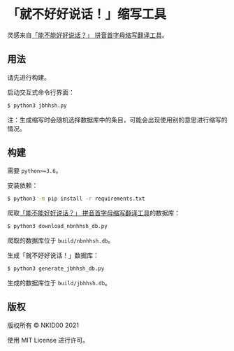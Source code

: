 # 「就不好好说话！」缩写工具

灵感来自[「能不能好好说话？」 拼音首字母缩写翻译工具](https://github.com/itorr/nbnhhsh)。

## 用法

请先进行构建。

启动交互式命令行界面：

```sh
$ python3 jbhhsh.py
```

注：生成缩写时会随机选择数据库中的条目，可能会出现使用别的意思进行缩写的情况。

## 构建

需要 `python>=3.6`。

安装依赖：

```sh
$ python3 -m pip install -r requirements.txt
```

爬取[「能不能好好说话？」 拼音首字母缩写翻译工具](https://github.com/itorr/nbnhhsh)的数据库：

```sh
$ python3 download_nbnhhsh_db.py
```

爬取的数据库位于 `build/nbnhhsh.db`。

生成「就不好好说话！」数据库：

```sh
$ python3 generate_jbhhsh_db.py
```

生成的数据库位于 `build/jbhhsh.db`。

## 版权

版权所有 © NKID00 2021

使用 MIT License 进行许可。
